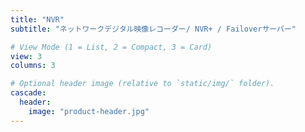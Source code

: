 ```yaml
---
title: "NVR"
subtitle: "ネットワークデジタル映像レコーダー/ NVR+ / Failoverサーバー"

# View Mode (1 = List, 2 = Compact, 3 = Card)
view: 3
columns: 3

# Optional header image (relative to `static/img/` folder).
cascade:
  header:
    image: "product-header.jpg"
---
```

